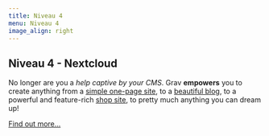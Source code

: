 ```yaml
---
title: Niveau 4
menu: Niveau 4
image_align: right
---
```


## Niveau 4 - **Nextcloud**

No longer are you a _help captive by your CMS_. Grav **empowers** you to create anything from a [simple one-page site](https://demo.getgrav.org/onepage-skeleton?target=_blank), to a [beautiful blog](https://demo.getgrav.org/blog-skeleton?target=_blank), to a powerful and feature-rich [shop site](https://demo.getgrav.org/shop-skeleton?target=_blank), to pretty much anything you can dream up!

[Find out more...](https://getgrav.org?classes=btn,btn-primary,btn-lg)


